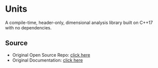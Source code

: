 # Units

A compile-time, header-only, dimensional analysis library built on C++17 with no dependencies.

## Source

- Original Open Source Repo: [click here](https://github.com/nholthaus/units/tree/v3.x)
- Original Documentation:    [click here](http://nholthaus.github.io/units/)
